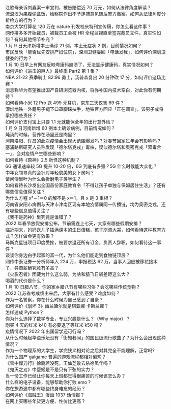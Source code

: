 江歌母亲诉刘鑫案一审宣判，被告赔偿近 70 万元，如何从法律角度解读？  
流浪汉为果腹偷盒饭，检察院作出不予逮捕意见随后警方撤案，如何从法律角度分析检方的行为？  
南京大学打算花 120 万在 nature 刊发校庆特刊宣传稿，你怎么看这件事？  
网传拼多多开始裁员，被裁员工会被 HR 全程监视直至签完裁员文件，真实性如何？有何其他细节补充？  
1 月 9 日天津新增本土确诊 21 例，本土无症状 2 例，目前情况如何？  
市民反映「能否优先安排产妇住院」，深圳卫健委回「电话发我」，如何评价深圳卫健委的行为？  
1 月 10 日早上有网友反映粤康码崩溃了，无法显示健康码，真实情况如何？  
如何评价《进击的巨人》最终季 Part2 第 1 集？  
NBA 21-22 赛季骑士 82:96 勇士，汤普森复出 20 分钟砍 17 分，如何评价这场比赛？  
消息称华为有望推出国产自研浏览器内核，将弥补国内技术空白，对此你有何期待？  
如何看待小米 12 Pro 送 499 元耳机，京东三天仅售 69 件？  
深圳地铁一外籍男子褪下口罩脚踩扶手，地铁官方回应「正在调查」，该男子或将承担哪些责任？  
如何评价支付宝上只要 1.1 元就能保全年的出行意外险？  
1 月 9 日河南新增 60 例本土确诊病例，目前情况如何？  
炖汤的时候，营养在汤里还是肉里？  
河南洛阳、许昌的此次疫情会出现大范围爆发吗？对春节回家过年会有影响吗？  
塞浦路斯研究人员称发现「德尔塔克戎」毒株，疑似德尔塔和奥密克戎「双毒合一」，会对疫情产生哪些影响？  
如何看待《原神》2.5 新怪这种机制？  
6G 通讯速率较 5G 提升 10-20 倍，6G 到底有多强？5G 什么时候能大众化？  
中年女领导真的会针对年轻貌美的女下属吗？  
请问傅里叶为什么会折磨电子类学生？  
如何看待长沙发出全国首份家庭教育令「不得让孩子单独与保姆居住生活」？还有哪些信息值得关注？  
为什么方程 x³－1＝0 的解不是 x＝1，且 x 是 3 重根？  
河南省安阳市病例与天津市津南区现有本地疫情属同一传播链，均为奥密克戎，还有哪些信息值得关注？  
《我不是药神》里究竟是谁错了？  
2022 年春节放假安排公布，节前需连上七天，大家有哪些假期安排？  
临近期末，妈妈送儿子插满课本的生日蛋糕，孩子崩溃大哭，如何看待这种教育方式？怎样做会更有效果？  
马斯克星链项目印度受挫，被要求退还所有订金，负责人辞职，如何看待这一事件？  
谈谈你身边白手起家的富一代，为什么他们能走到食物链顶层？  
网传中泰证券一分析师年入 224 万，申报税达 62 万，当事人回应被移花接木了，券商薪酬究竟有多高？  
《火影忍者》团藏为什么这么弱，为啥和猿飞日斩差距这么大？  
喝酒的代价是什么？  
1 月 10 日腊八节，你的家乡腊八节有哪些习俗？会吃哪些传统食物？  
2022 江苏省考成绩出来后，大家有什么感受？难度如何？  
作为一名警察，你在什么时候为自己感到了自豪？  
如何评价《崩坏 3》幽兰黛尔就是琪亚娜·卡斯兰娜？  
怎样速成 Python？  
你为什么选择了数学专业，专业兴趣是什么？（Why major）？  
刚买 4 天的红米 k40 有必要退了等红米 k50 吗？  
疫情情况下 2022 年出国留学还可行吗？  
从什么时候起华语乐坛没有「街知巷闻」的国民级流行歌曲了？为什么会出现这种情况？  
作为一个物理系的大学生，学完狭义相对论之后对其完全不能理解，正常吗?  
为什么国产 galgame 普遍的游戏流程都相对偏短？  
《雪中悍刀行》徐骁若没死，王仙芝敢去杀徐凤年吗？  
《鬼灭之刃》中堕姬是不是只有下弦的实力？  
当一份工作已经让你每天上班都觉得很痛苦的时候该怎么办？  
什么样的电子设备，能够帮助你打败 emo？  
你在旅游途中都有哪些终身难忘的经历？  
如何评价《海贼王》漫画 1037 话情报？  
在网上买哪些年货更方便、性价比更高？  
